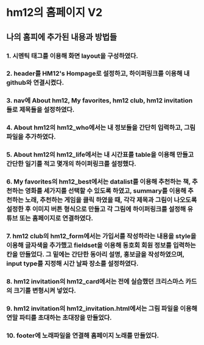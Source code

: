 # hm12의 홈페이지 V2
## 나의 홈피에 추가된 내용과 방법들
### 1. 시멘틱 태그를 이용해 화면 layout을 구성하였다.
### 2. header를 HM12's Hompage로 설정하고, 하이퍼링크를 이용해 내 github와 연결시켰다.
### 3. nav에 About hm12, My favorites, hm12 club, hm12 invitation 들로 제목들을 설정하였다.
### 4. About hm12의 hm12_who에서는 내 정보들을 간단히 입력하고, 그림파일을 추가하였다.
### 5. About hm12의 hm12_life에서는 내 시간표를 table을 이용해 만들고 간단한 일기를 적고 몇개의 하이퍼링크를 설정했다.
### 6. My favorites의 hm12_best에서는 datalist를 이용해 추천하는 책, 추천하는 영화를 세가지를 선택할 수 있도록 하였고, summary를 이용해 추천하는 노래, 추천하는 게임을 클릭 하였을 때, 각각 제목과 그림이 나오도록 설정한 후 이미지 버튼 형식으로 만들고 각 그림에 하이퍼링크를 설정해 유튜브 또는 홈페이지로 연결하였다.
### 7. hm12 club의 hm12_form에서는 가입서를 작성하라는 내용을 style을 이용해 글자색을 추가했고 fieldset을 이용해 동호회 회원 정보를 입력하는 칸을 만들었다. 그 밑에는 간단한 동아리 설명, 홍보글을 작성하였으며, input type를 지정해 시간 날짜 장소를 설정하였다.
### 8. hm12 invitation의 hm12_card에서는 전에 실습했던 크리스마스 카드의 크기를 변형시켜 넣었다.
### 9. hm12 invitation의 hm12_invitation.html에서는 그림 파일을 이용해 연말 파티를 초대하는 초대장을 만들었다.
### 10. footer에 노래파일을 연결해 홈페이지 노래를 만들었다.
